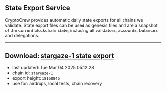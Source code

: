 ## State Export Service
CryptoCrew provides automatic daily state exports for all chains we validate. State export files can be used as genesis files and are a snapshot of the current blockchain state, including all validators, accounts, balances and delegations.

---
**Download: [stargaze-1 state export](https://dl-eu2.ccvalidators.com/SERVICE/stargaze/stargaze-1_export_18168846.json)**
---

- last updated: Tue Mar 04 2025 05:12:28
- chain id: `stargaze-1`
- export height: `18168846`
- use for: airdrops, local tests, chain recovery
